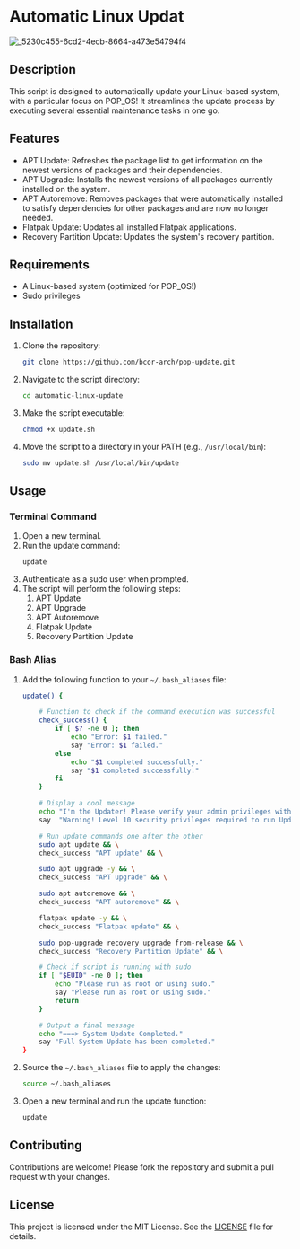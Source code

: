# Automatic Linux Updat

![_5230c455-6cd2-4ecb-8664-a473e54794f4](https://github.com/bcor-arch/pop-updater/assets/171504632/cf39abc8-0edf-409d-8436-ddb08d574b7d)

## Description
This script is designed to automatically update your Linux-based system, with a particular focus on POP_OS! It streamlines the update process by executing several essential maintenance tasks in one go.

## Features
- APT Update: Refreshes the package list to get information on the newest versions of packages and their dependencies.
- APT Upgrade: Installs the newest versions of all packages currently installed on the system.
- APT Autoremove: Removes packages that were automatically installed to satisfy dependencies for other packages and are now no longer needed.
- Flatpak Update: Updates all installed Flatpak applications.
- Recovery Partition Update: Updates the system's recovery partition.

## Requirements
- A Linux-based system (optimized for POP_OS!)
- Sudo privileges

## Installation
1. Clone the repository:
   ```bash
   git clone https://github.com/bcor-arch/pop-update.git
   ```
2. Navigate to the script directory:
   ```bash
   cd automatic-linux-update
   ```
3. Make the script executable:
   ```bash
   chmod +x update.sh
   ```
4. Move the script to a directory in your PATH (e.g., `/usr/local/bin`):
   ```bash
   sudo mv update.sh /usr/local/bin/update
   ```

## Usage
### Terminal Command
1. Open a new terminal.
2. Run the update command:
   ```bash
   update
   ```
3. Authenticate as a sudo user when prompted.
4. The script will perform the following steps:
   1. APT Update
   2. APT Upgrade
   3. APT Autoremove
   4. Flatpak Update
   5. Recovery Partition Update

### Bash Alias
1. Add the following function to your `~/.bash_aliases` file:
   ```bash
   update() {

       # Function to check if the command execution was successful
       check_success() {
           if [ $? -ne 0 ]; then
               echo "Error: $1 failed."
               say "Error: $1 failed."
           else
               echo "$1 completed successfully."
               say "$1 completed successfully."
           fi
       }

       # Display a cool message
       echo "I'm the Updater! Please verify your admin privileges with your sudo password."
       say  "Warning! Level 10 security privileges required to run Updater." && \

       # Run update commands one after the other
       sudo apt update && \
       check_success "APT update" && \

       sudo apt upgrade -y && \
       check_success "APT upgrade" && \

       sudo apt autoremove && \
       check_success "APT autoremove" && \

       flatpak update -y && \
       check_success "Flatpak update" && \

       sudo pop-upgrade recovery upgrade from-release && \
       check_success "Recovery Partition Update" && \

       # Check if script is running with sudo
       if [ "$EUID" -ne 0 ]; then
           echo "Please run as root or using sudo."
           say "Please run as root or using sudo."
           return
       }

       # Output a final message
       echo "===> System Update Completed."
       say "Full System Update has been completed."
   }
   ```
2. Source the `~/.bash_aliases` file to apply the changes:
   ```bash
   source ~/.bash_aliases
   ```
3. Open a new terminal and run the update function:
   ```bash
   update
   ```

## Contributing
Contributions are welcome! Please fork the repository and submit a pull request with your changes.

## License
This project is licensed under the MIT License. See the [LICENSE](LICENSE) file for details.
